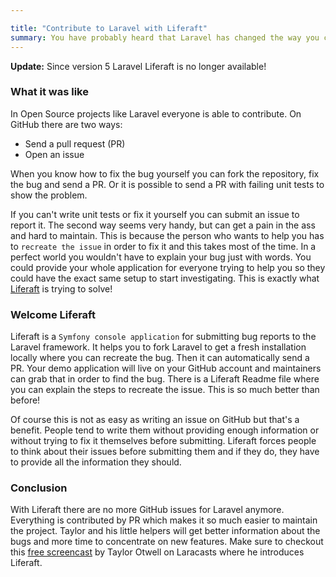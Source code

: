 ```yaml
---

title: "Contribute to Laravel with Liferaft"
summary: You have probably heard that Laravel has changed the way you can submit bug reports. If you haven't, take a look at its GitHub page and you won't find any `Issues` tab anymore. Read on and I will tell you what this is all about. 
---
```


<div class="note"><strong>Update:</strong> Since version 5 Laravel Liferaft is
 no longer available!</div>


### What it was like

In Open Source projects like Laravel everyone is able to contribute. On GitHub there are two ways:
<ul>
	<li>Send a pull request (PR)</li>
	<li>Open an issue</li>
</ul>

When you know how to fix the bug yourself you can fork the repository, fix the bug and send a PR. Or it is possible to send a PR with failing unit tests to show the problem.

If you can't write unit tests or fix it yourself you can submit an issue to report it.
The second way seems very handy, but can get a pain in the ass and hard to maintain. This is because the person who wants to help you has to `recreate the issue` in order to fix it and this takes most of the time.
In a perfect world you wouldn't have to explain your bug just with words. You could provide your whole application for everyone trying to help you so they could have the exact same setup to start investigating. This is exactly what [Liferaft](http://laravel.com/docs/contributions) is trying to solve!

### Welcome Liferaft

Liferaft is a `Symfony console application` for submitting bug reports to the Laravel framework. It helps you to fork Laravel to get a fresh installation locally where you can recreate the bug. Then it can automatically send a PR.
Your demo application will live on your GitHub account and maintainers can grab that in order to find the bug. There is a Liferaft Readme file where you can explain the steps to recreate the issue. This is so much better than before!

Of course this is not as easy as writing an issue on GitHub but that's a benefit. People tend to write them without providing enough information or without trying to fix it themselves before submitting. Liferaft forces people to think about their issues before submitting them and if they do, they have to provide all the information they should.

### Conclusion

With Liferaft there are no more GitHub issues for Laravel anymore. Everything is contributed by PR which makes it so much easier to maintain the project. Taylor and his little helpers will get better information about the bugs and more time to concentrate on new features.
Make sure to checkout this [free screencast](https://laracasts.com/lessons/introducing-laravel-liferaft) by Taylor Otwell on Laracasts where he introduces Liferaft.

